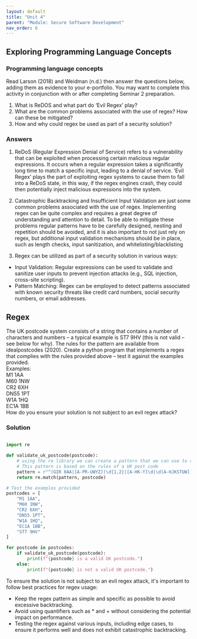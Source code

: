 ```yaml
---
layout: default
title: "Unit 4"
parent: "Module: Secure Software Development"
nav_order: 6
---
```


## Exploring Programming Language Concepts

### Programming language concepts
Read Larson (2018) and Weidman (n.d.) then answer the questions below, adding them as evidence to your e-portfolio. You may want to complete this activity in conjunction with or after completing Seminar 2 preparation.

1. What is ReDOS and what part do ‘Evil Regex’ play?
2. What are the common problems associated with the use of regex? How can these be mitigated?
3. How and why could regex be used as part of a security solution?

### Answers

1. ReDoS (Regular Expression Denial of Service) refers to a vulnerability that can be exploited when processing certain malicious regular expressions. It occurs when a regular expression takes a significantly long time to match a specific input, leading to a denial of service. ‘Evil Regex’ plays the part of exploiting regex systems to cause them to fall into a ReDoS state, in this way, if the regex engines crash, they could then potentially inject malicious expressions into the system.   

2. Catastrophic Backtracking and Insufficient Input Validation are just some common problems associated with the use of regex. Implementing regex can be quite complex and requires a great degree of understanding and attention to detail. To be able to mitigate these problems regular patterns have to be carefully designed, nesting and repetition should be avoided, and it is also important to not just rely on regex, but additional input validation mechanisms should be in place, such as length checks, input sanitization, and whitelisting/blacklisting

3. Regex can be utilized as part of a security solution in various ways:
  - Input Validation: Regular expressions can be used to validate and sanitize user inputs to prevent injection attacks (e.g., SQL injection, cross-site scripting).
  - Pattern Matching: Regex can be employed to detect patterns associated with known security threats like credit card numbers, social security numbers, or email addresses.



## Regex
The UK postcode system consists of a string that contains a number of characters and numbers – a typical example is ST7 9HV (this is not valid – see below for why). The rules for the pattern are available from idealpostcodes (2020).
Create a python program that implements a regex that complies with the rules provided above – test it against the examples provided.  
Examples:  
M1 1AA  
M60 1NW  
CR2 6XH  
DN55 1PT  
W1A 1HQ  
EC1A 1BB  
How do you ensure your solution is not subject to an evil regex attack?

### Solution

```py

import re

def validate_uk_postcode(postcode):
    # using the re library we can create a pattern that we can use to validate the postcode
    # This pattern is based on the rules of a UK post code
    pattern = r"^(GIR 0AA|[A-PR-UWYZ](\d{1,2}|[A-HK-Y]\d|\d[A-HJKSTUW])? ?\d[ABD-HJLNP-UW-Z]{2})$"
    return re.match(pattern, postcode)

# Test the examples provided
postcodes = [
    "M1 1AA",
    "M60 1NW",
    "CR2 6XH",
    "DN55 1PT",
    "W1A 1HQ",
    "EC1A 1BB",
    "ST7 9HV"
]

for postcode in postcodes:
    if validate_uk_postcode(postcode):
        print(f"{postcode} is a valid UK postcode.")
    else:
        print(f"{postcode} is not a valid UK postcode.")
```


To ensure the solution is not subject to an evil regex attack, it's important to follow best practices for regex usage:

- Keep the regex pattern as simple and specific as possible to avoid excessive backtracking.
- Avoid using quantifiers such as * and + without considering the potential impact on performance.
- Testing the regex against various inputs, including edge cases, to ensure it performs well and does not exhibit catastrophic backtracking.


